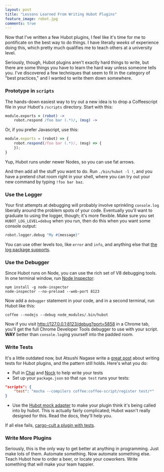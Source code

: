 ```yaml
---
layout: post
title: "Lessons Learned From Writing Hubot Plugins"
feature_image: robot.jpg
comments: true
---
```


Now that I've written a few Hubot plugins, I feel like it's time for me to pontificate on the best way to do things.
I have literally *weeks* of experience doing this, which pretty much qualifies me to teach others at a university level.

Seriously, though, Hubot plugins aren't exactly hard things to write, but there are some things you have to learn the hard way unless someone tells you.
I've discovered a few techniques that seem to fit in the category of "best practices," and I wanted to write them down somewhere.

### Prototype in `scripts`

The hands-down easiest way to try out a new idea is to drop a Coffeescript file in your Hubot's `/scripts` directory.
Start with this:

~~~ coffee
module.exports = (robot) ->
    robot.respond /foo bar (.*)/, (msg) ->
~~~

Or, if you prefer Javascript, use this:

~~~ js
module.exports = (robot) => {
    robot.respond(/foo bar (.*)/, (msg) => {
    });
}
~~~

Yup, Hubot runs under newer Nodes, so you can use fat arrows.

And then add all the stuff you want to do.
Run `./bin/hubot -l !`, and you have a pretend chat room right in your shell, where you can try out your new command by typing `!foo bar baz`.

### Use the Logger

Your first attempts at debugging will probably involve sprinkling `console.log` liberally around the problem spots of your code.
Eventually you'll want to graduate to using the logger, though; it's more flexible.
Make sure you set `HUBOT_LOG_LEVEL=debug` when you run, then do this when you want some console output:

~~~ coffee
robot.logger.debug "My #{message}"
~~~

You can use other levels too, like `error` and `info`, and anything else that [the log package supports](https://www.npmjs.com/package/log#log-levels).

### Use the Debugger

Since Hubot runs on Node, you can use the rich set of V8 debugging tools.
In one terminal window, run [Node Inspector](https://github.com/node-inspector/node-inspector):

~~~shell
npm install -g node-inspector
node-inspector --no-preload --web-port 8123
~~~

Now add a `debugger` statement in your code, and in a second terminal, run Hubot like this:

~~~shell
coffee --nodejs --debug node_modules/.bin/hubot
~~~

Now if you visit http://127.0.0.1:8123/debug?port=5858 in a Chrome tab, you'll get the full Chrome Developer Tools debugger to use with your script.
**WAY** better than `console.log`ing yourself into the padded room.


### Write Tests

It's a little outdated now, but Atsushi Nagase write a [great post](http://ngs.io/2014/06/13/tdd-hubot-scripts/) about writing tests for Hubot plugins, and the pattern still holds.
Here's what you do:

* Pull in [Chai](http://chaijs.com/) and [Nock](https://github.com/pgte/nock) to help write your tests
* Set up your `package.json` so that `npm test` runs your tests:

~~~ json
"scripts": {
    "test": "mocha --compilers coffee:coffee-script/register test/*"
}
~~~

* Use the [Hubot mock adapter](https://github.com/blalor/hubot-mock-adapter) to make your plugin think it's being called into by hubot.
  This is actually fairly complicated; Hubot wasn't really designed for this.
  Read the docs, they'll help you.

If all else fails, [cargo-cult a plugin with tests](https://github.com/ben/hubot-tangocard-highfive/blob/master/test/command_spec.coffee).

### Write More Plugins

Seriously, this is the only way to get better at anything in programming.
Just make lots of them.
Automate something.
Now automate something else.
Teach Hubot how to order a beer, or locate your coworkers.
Write something that will make your team happier.
